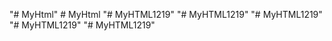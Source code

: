 "# MyHtml" 
#   M y H t m l  
 "# MyHTML1219" 
"# MyHTML1219" 
"# MyHTML1219" 
"# MyHTML1219" 
"# MyHTML1219" 
